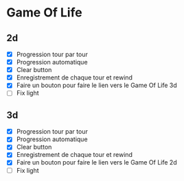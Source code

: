 # Game Of Life 
## 2d
- [x] Progression tour par tour
- [x] Progression automatique
- [x] Clear button
- [x] Enregistrement de chaque tour et rewind
- [x] Faire un bouton pour faire le lien vers le Game Of Life 3d
- [ ] Fix light
## 3d
- [x] Progression tour par tour
- [x] Progression automatique
- [x] Clear button
- [x] Enregistrement de chaque tour et rewind
- [x] Faire un bouton pour faire le lien vers le Game Of Life 2d
- [ ] Fix light